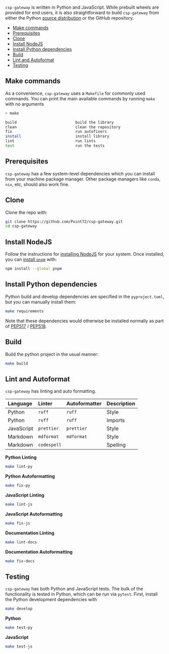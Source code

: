 `csp-gateway` is written in Python and JavaScript. While prebuilt wheels are provided for end users, it is also straightforward to build `csp-gateway` from either the Python [source distribution](https://packaging.python.org/en/latest/specifications/source-distribution-format/) or the GitHub repository.

- [Make commands](#make-commands)
- [Prerequisites](#prerequisites)
- [Clone](#clone)
- [Install NodeJS](#install-nodejs)
- [Install Python dependencies](#install-python-dependencies)
- [Build](#build)
- [Lint and Autoformat](#lint-and-autoformat)
- [Testing](#testing)

## Make commands

As a convenience, `csp-gateway` uses a `Makefile` for commonly used commands. You can print the main available commands by running `make` with no arguments

```bash
> make

build                          build the library
clean                          clean the repository
fix                            run autofixers
install                        install library
lint                           run lints
test                           run the tests
```

## Prerequisites

`csp-gateway` has a few system-level dependencies which you can install from your machine package manager. Other package managers like `conda`, `nix`, etc, should also work fine.

## Clone

Clone the repo with:

```bash
git clone https://github.com/Point72/csp-gateway.git
cd csp-gateway
```

## Install NodeJS

Follow the instructions for [installing NodeJS](https://nodejs.org/en/download/package-manager/all) for your system. Once installed, you can [install `pnpm`](https://pnpm.io/installation) with:

```bash
npm install --global pnpm
```

## Install Python dependencies

Python build and develop dependencies are specified in the `pyproject.toml`, but you can manually install them:

```bash
make requirements
```

Note that these dependencies would otherwise be installed normally as part of [PEP517](https://peps.python.org/pep-0517/) / [PEP518](https://peps.python.org/pep-0518/).

## Build

Build the python project in the usual manner:

```bash
make build
```

## Lint and Autoformat

`csp-gateway` has linting and auto formatting.

| Language   | Linter      | Autoformatter | Description |
| :--------- | :---------- | :------------ | :---------- |
| Python     | `ruff`      | `ruff`        | Style       |
| Python     | `ruff`      | `ruff`        | Imports     |
| JavaScript | `prettier`  | `prettier`    | Style       |
| Markdown   | `mdformat`  | `mdformat`    | Style       |
| Markdown   | `codespell` |               | Spelling    |

**Python Linting**

```bash
make lint-py
```

**Python Autoformatting**

```bash
make fix-py
```

**JavaScript Linting**

```bash
make lint-js
```

**JavaScript Autoformatting**

```bash
make fix-js
```

**Documentation Linting**

```bash
make lint-docs
```

**Documentation Autoformatting**

```bash
make fix-docs
```

## Testing

`csp-gateway` has both Python and JavaScript tests. The bulk of the functionality is tested in Python, which can be run via `pytest`. First, install the Python development dependencies with

```bash
make develop
```

**Python**

```bash
make test-py
```

**JavaScript**

```bash
make test-js
```
